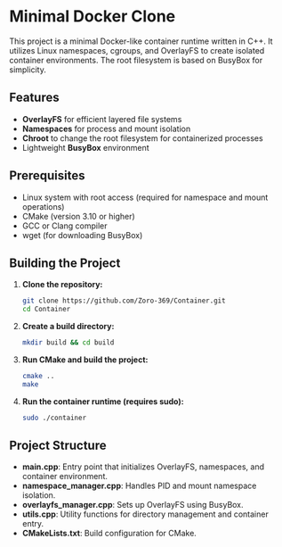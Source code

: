 # Minimal Docker Clone

This project is a minimal Docker-like container runtime written in C++. It utilizes Linux namespaces, cgroups, and OverlayFS to create isolated container environments. The root filesystem is based on BusyBox for simplicity.

## Features

- **OverlayFS** for efficient layered file systems
- **Namespaces** for process and mount isolation
- **Chroot** to change the root filesystem for containerized processes
- Lightweight **BusyBox** environment

## Prerequisites

- Linux system with root access (required for namespace and mount operations)
- CMake (version 3.10 or higher)
- GCC or Clang compiler
- wget (for downloading BusyBox)

## Building the Project

1. **Clone the repository:**
   ```bash
   git clone https://github.com/Zoro-369/Container.git
   cd Container
   ```

2. **Create a build directory:**
   ```bash
   mkdir build && cd build
   ```

3. **Run CMake and build the project:**
   ```bash
   cmake ..
   make
   ```

4. **Run the container runtime (requires sudo):**
   ```bash
   sudo ./container
   ```

## Project Structure

- **main.cpp**: Entry point that initializes OverlayFS, namespaces, and container environment.
- **namespace_manager.cpp**: Handles PID and mount namespace isolation.
- **overlayfs_manager.cpp**: Sets up OverlayFS using BusyBox.
- **utils.cpp**: Utility functions for directory management and container entry.
- **CMakeLists.txt**: Build configuration for CMake.

